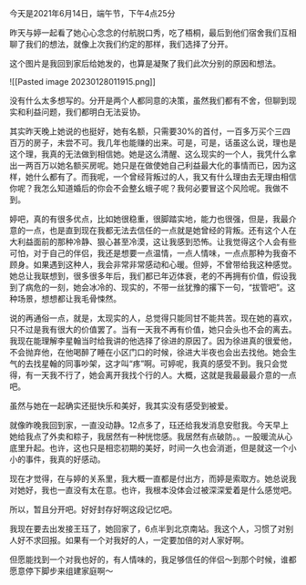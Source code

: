 
今天是2021年6月14日，端午节，下午4点25分

  

昨天与婷一起看了她心心念念的付航脱口秀，吃了梧桐，最后到他们宿舍我们互相聊了我们的想法，就像上次我们约定的那样，我们选择了分开。

  

这个图片是我回到家后给她发的，也算是凝聚了我们此次分别的原因和想法。

![[Pasted image 20230128011915.png]]

没有什么太多想写的。分开是两个人都同意的决策，虽然我们都有不舍，但聊到现实和利益问题，我们都明白无法妥协。

  

其实昨天晚上她说的也挺好，她有名额，只需要30%的首付，一百多万买个三四百万的房子，未尝不可。我几年也能赚的出来。可是，可是，话虽这么说，理也是这个理，我真的无法做到相信她。她是这么清醒、这么现实的一个人，我凭什么拿出一两百万以她名额买房呢。她只是在做使她自己利益最大化的事情而已，因为这样，她什么都有了。而我呢，一个曾经背叛过的人，我又有什么理由去无理由相信你呢？我怎么知道婚后的你会不会整幺蛾子呢？我何必要冒这个风险呢。我做不到。

  

婷吧，真的有很多优点，比如她很稳重，很脚踏实地，能力也很强，但是，我最介意的一点，也是直到现在我都无法去信任的一点就是她曾经的背叛。还有这个人在大利益面前的那种冷静、狠心甚至冷漠，这让我感到恐怖。让我觉得这个人会有些可怕，对于自己的伴侣，我还是想要一点温情，一点人情味，一点点那种为我奋不顾身。如果遇到这种人，我会非常非常感动和心暖。但婷，不曾带给我这种感觉。她总让我联想到，很多很多年后，我们都已年迈体衰，老的不再拥有价值，假设我到了病危的一刻，她会冰冷的、现实的，不带一丝犹豫的撂下一句，“拔管吧”。这种场景，想想都让我毛骨悚然。

  

说的再通俗一点，就是，太现实的人，总觉得只能同甘不能共苦。现在她的喜欢，只不过是我有很大的价值罢了。当有一天我不再有价值，她只会头也不会的离去。我现在能理解李星翰当时给我讲的他选择了徐进的原因了。因为徐进真的很爱他，不会抛弃他，在他喝醉了睡在小区门口的时候，徐进大半夜也会出去找他。她会生气的去找星翰的同事吵架，这才叫“疼”啊。可婷呢，我真的感受不到。我只会觉得，有一天我不行了，她会离开我找个行的人。大概，这就是我最最最介意的一点吧。

  

虽然与她在一起确实还挺快乐和美好，我其实没有感受到被爱。

  

就像昨晚我回到家，一直没动静。12点多了，珏还给我发消息安慰我。今天早上她给我点了外卖和粽子，我居然有一种恍惚感。我居然有点破防。。一股暖流从心底里升起。也许，这也只是相恋初期的美好，时间一久也会消逝，但是就这一个小小的事件，我真的好感动。

  

现在才觉得，在与婷的关系里，我大概一直都是付出方，而婷是索取方。她总说我对她好，我也一直没有太在意。也许，我根本没体会过被深深爱着是什么感觉吧。

  

所以，暂且分开吧。好好封存好啊这段记忆吧。

  

我现在要去出发接王珏了，她回家了，6点半到北京南站。我这个人，习惯了对别人好不求回报。如果有一个对我好的人，一定要加倍的对人家好啊。

  

但愿能找到一个对我也好的，有人情味的，我足够信任的伴侣～到那个时候，谁都愿意停下脚步来组建家庭啊～